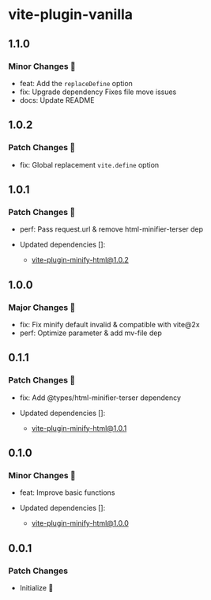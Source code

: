 # vite-plugin-vanilla

## 1.1.0

### Minor Changes 🚀

- feat: Add the `replaceDefine` option
- fix: Upgrade dependency Fixes file move issues
- docs: Update README

## 1.0.2

### Patch Changes 🌟

- fix: Global replacement `vite.define` option

## 1.0.1

### Patch Changes 🌟

- perf: Pass request.url & remove html-minifier-terser dep

- Updated dependencies []:
  - vite-plugin-minify-html@1.0.2

## 1.0.0

### Major Changes 🎉

- fix: Fix minify default invalid & compatible with vite@2x
- perf: Optimize parameter & add mv-file dep

## 0.1.1

### Patch Changes 🌟

- fix: Add @types/html-minifier-terser dependency

- Updated dependencies []:
  - vite-plugin-minify-html@1.0.1

## 0.1.0

### Minor Changes 🚀

- feat: Improve basic functions

- Updated dependencies []:
  - vite-plugin-minify-html@1.0.0

## 0.0.1

### Patch Changes

- Initialize 🎉
